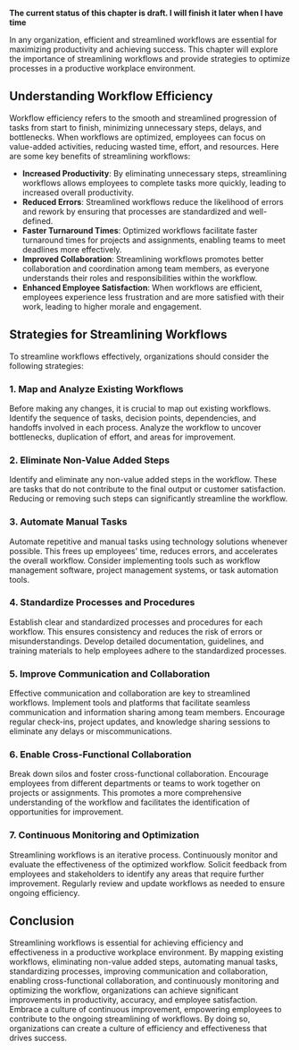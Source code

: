 **The current status of this chapter is draft. I will finish it later when I have time**

In any organization, efficient and streamlined workflows are essential for maximizing productivity and achieving success. This chapter will explore the importance of streamlining workflows and provide strategies to optimize processes in a productive workplace environment.

Understanding Workflow Efficiency
---------------------------------

Workflow efficiency refers to the smooth and streamlined progression of tasks from start to finish, minimizing unnecessary steps, delays, and bottlenecks. When workflows are optimized, employees can focus on value-added activities, reducing wasted time, effort, and resources. Here are some key benefits of streamlining workflows:

* **Increased Productivity**: By eliminating unnecessary steps, streamlining workflows allows employees to complete tasks more quickly, leading to increased overall productivity.
* **Reduced Errors**: Streamlined workflows reduce the likelihood of errors and rework by ensuring that processes are standardized and well-defined.
* **Faster Turnaround Times**: Optimized workflows facilitate faster turnaround times for projects and assignments, enabling teams to meet deadlines more effectively.
* **Improved Collaboration**: Streamlining workflows promotes better collaboration and coordination among team members, as everyone understands their roles and responsibilities within the workflow.
* **Enhanced Employee Satisfaction**: When workflows are efficient, employees experience less frustration and are more satisfied with their work, leading to higher morale and engagement.

Strategies for Streamlining Workflows
-------------------------------------

To streamline workflows effectively, organizations should consider the following strategies:

### 1. **Map and Analyze Existing Workflows**

Before making any changes, it is crucial to map out existing workflows. Identify the sequence of tasks, decision points, dependencies, and handoffs involved in each process. Analyze the workflow to uncover bottlenecks, duplication of effort, and areas for improvement.

### 2. **Eliminate Non-Value Added Steps**

Identify and eliminate any non-value added steps in the workflow. These are tasks that do not contribute to the final output or customer satisfaction. Reducing or removing such steps can significantly streamline the workflow.

### 3. **Automate Manual Tasks**

Automate repetitive and manual tasks using technology solutions whenever possible. This frees up employees' time, reduces errors, and accelerates the overall workflow. Consider implementing tools such as workflow management software, project management systems, or task automation tools.

### 4. **Standardize Processes and Procedures**

Establish clear and standardized processes and procedures for each workflow. This ensures consistency and reduces the risk of errors or misunderstandings. Develop detailed documentation, guidelines, and training materials to help employees adhere to the standardized processes.

### 5. **Improve Communication and Collaboration**

Effective communication and collaboration are key to streamlined workflows. Implement tools and platforms that facilitate seamless communication and information sharing among team members. Encourage regular check-ins, project updates, and knowledge sharing sessions to eliminate any delays or miscommunications.

### 6. **Enable Cross-Functional Collaboration**

Break down silos and foster cross-functional collaboration. Encourage employees from different departments or teams to work together on projects or assignments. This promotes a more comprehensive understanding of the workflow and facilitates the identification of opportunities for improvement.

### 7. **Continuous Monitoring and Optimization**

Streamlining workflows is an iterative process. Continuously monitor and evaluate the effectiveness of the optimized workflow. Solicit feedback from employees and stakeholders to identify any areas that require further improvement. Regularly review and update workflows as needed to ensure ongoing efficiency.

Conclusion
----------

Streamlining workflows is essential for achieving efficiency and effectiveness in a productive workplace environment. By mapping existing workflows, eliminating non-value added steps, automating manual tasks, standardizing processes, improving communication and collaboration, enabling cross-functional collaboration, and continuously monitoring and optimizing the workflow, organizations can achieve significant improvements in productivity, accuracy, and employee satisfaction. Embrace a culture of continuous improvement, empowering employees to contribute to the ongoing streamlining of workflows. By doing so, organizations can create a culture of efficiency and effectiveness that drives success.
